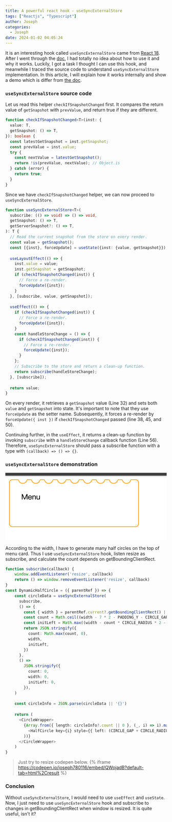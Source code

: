 ```yaml
---
title: A powerful react hook - useSyncExternalStore
tags: ["Reactjs", "Typescript"]
author: Joseph
categories:
  - Joseph
date: 2024-01-02 04:05:24
---
```


It is an interesting hook called `useSyncExternalStore` came from [React 18](https://github.com/reactwg/react-18/discussions/86). After I went through the [doc](https://react.dev/reference/react/useSyncExternalStore), I had totally no idea about how to use it and why it works. Luckily, I got a task I thought I can use this hook, and meanwhile I traced the source code to understand `useSyncExternalStore` implementation. In this article, I will explain how it works internally and show a demo which is differ from [the doc](https://react.dev/reference/react/useSyncExternalStore).

<!-- toc -->

<!-- more -->

### `useSyncExternalStore` source code

Let us read this helper `checkIfSnapshotChanged` first. It compares the return value of `getSnapshot` with `prevValue`, and return true if they are different.
```typescript
function checkIfSnapshotChanged<T>(inst: {
  value: T,
  getSnapshot: () => T,
}): boolean {
  const latestGetSnapshot = inst.getSnapshot;
  const prevValue = inst.value;
  try {
    const nextValue = latestGetSnapshot();
    return !is(prevValue, nextValue); // Object.is
  } catch (error) {
    return true;
  }
}
```

Since we have `checkIfSnapshotChanged` helper, we can  now proceed to `useSyncExternalStore`.
```typescript
function useSyncExternalStore<T>(
  subscribe: (() => void) => () => void,
  getSnapshot: () => T,
  getServerSnapshot?: () => T,
): T {
  // Read the current snapshot from the store on every render.
  const value = getSnapshot();
  const [{inst}, forceUpdate] = useState({inst: {value, getSnapshot}});

  useLayoutEffect(() => {
    inst.value = value;
    inst.getSnapshot = getSnapshot;
    if (checkIfSnapshotChanged(inst)) {
      // Force a re-render.
      forceUpdate({inst});
    }
  }, [subscribe, value, getSnapshot]);

  useEffect(() => {
    if (checkIfSnapshotChanged(inst)) {
      // Force a re-render.
      forceUpdate({inst});
    }
    const handleStoreChange = () => {
      if (checkIfSnapshotChanged(inst)) {
        // Force a re-render.
        forceUpdate({inst});
      }
    };
    // Subscribe to the store and return a clean-up function.
    return subscribe(handleStoreChange);
  }, [subscribe]);

  return value;
}
```

On every render, it retrieves a `getSnapshot` value (Line 32) and sets both `value` and `getSnapshot` into state. It's important to note that they use `forceUpdate` as the setter name. Subsequently, it forces a re-render by `forceUpdate({ inst })` if `checkIfSnapshotChanged` passed (line 38, 45, and 50).

Continuing further, in the `useEffect`, it returns a clean-up function by invoking `subscribe` with a `handleStoreChange` callback function (Line 56). Therefore, `useSyncExternalStore` should pass a subscribe function with a type with `(callback) => () => {}`.

### `useSyncExternalStore` demonstration


![MenuCard style](./MenuCard.png)

According to the width, I have to generate many half circles on the top of menu card. Thus I use `useSyncExternalStore` hook, listen resize as subscribe, and calculate the count depends on getBoundingClientRect. 

```typescript
function subscribe(callback) {
    window.addEventListener('resize', callback)
    return () => window.removeEventListener('resize', callback)
}
const DynamicHalfCircle = ({ parentRef }) => {
    const circleData = useSyncExternalStore(
      subscribe,
      () => {
        const { width } = parentRef.current?.getBoundingClientRect() || { width: 0 }
        const count = Math.ceil((width - 7 * 2 - PADDING_Y - CIRCLE_GAP) / (CIRCLE_RADIUS * 2 + CIRCLE_GAP))
        const initLeft = Math.max((width - count * CIRCLE_RADIUS * 2 - (count - 1) * CIRCLE_GAP) / 2, 0)
        return JSON.stringify({
          count: Math.max(count, 0),
          width,
          initLeft,
        })
      },
      () =>
        JSON.stringify({
          count: 0,
          width: 0,
          initLeft: 0,
        }),
    )

    const circleInfo = JSON.parse(circleData || '{}')

    return (
      <CircleWrapper>
        {Array.from({ length: circleInfo?.count || 0 }, (_, i) => i).map((i) => (
          <HalfCircle key={i} style={{ left: (CIRCLE_GAP + CIRCLE_RADIUS * 2) * i + (circleInfo.initLeft ?? 0) }} />
        ))}
      </CircleWrapper>
	)
}
```
> Just try to resize codepen below.
{% iframe https://codepen.io/joseph780116/embed/QWojadB?default-tab=html%2Cresult %}


### Conclusion

Without `useSyncExternalStore`, I would need to use `useEffect` and `useState`. Now, I just need to use `useSyncExternalStore` hook and subscribe to changes in getBoundingClientRect when window is resized. It is quite useful, isn't it?
